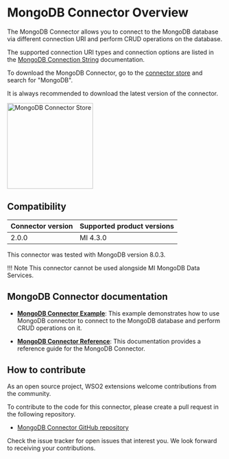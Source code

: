 # MongoDB Connector Overview

The MongoDB Connector allows you to connect to the MongoDB database via different connection URI and perform CRUD operations on the database.

The supported connection URI types and connection options are listed in the [MongoDB Connection String](https://docs.mongodb.com/manual/reference/connection-string/) documentation.

To download the MongoDB Connector, go to the [connector store](https://store.wso2.com/?page=1&product=MI+Connector) and search for "MongoDB".

It is always recommended to download the latest version of the connector.

<img src="{{base_path}}/assets/img/integrate/connectors/mongodb-connector-store.png" title="MongoDB Connector Store" width="200" alt="MongoDB Connector Store"/>

## Compatibility

| Connector version | Supported product versions |
|-------------------|----------------------------|
| 2.0.0             | MI 4.3.0                   |

This connector was tested with MongoDB version 8.0.3.

!!! Note
    This connector cannot be used alongside MI MongoDB Data Services.

## MongoDB Connector documentation

- **[MongoDB Connector Example]({{base_path}}/reference/connectors/mongodb-connector/mongodb-connector-example/)**: This example demonstrates how to use MongoDB connector to connect to the MongoDB database and perform CRUD operations on it.

- **[MongoDB Connector Reference]({{base_path}}/reference/connectors/mongodb-connector/mongodb-connector-config/)**: This documentation provides a reference guide for the MongoDB Connector.

## How to contribute

As an open source project, WSO2 extensions welcome contributions from the community.

To contribute to the code for this connector, please create a pull request in the following repository.

- [MongoDB Connector GitHub repository](https://github.com/wso2-extensions/esb-connector-mongodb)

Check the issue tracker for open issues that interest you. We look forward to receiving your contributions.
